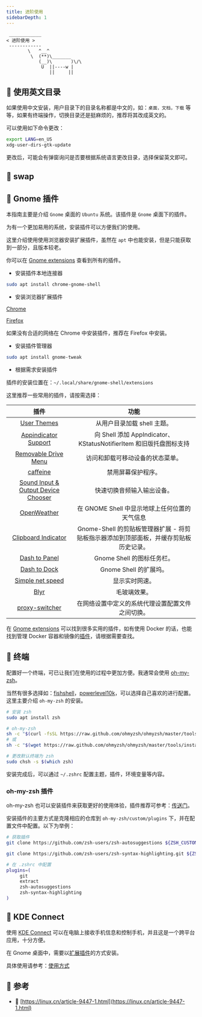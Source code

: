 ```yaml
---
title: 进阶使用
sidebarDepth: 1
---
```



```:no-line-numbers
 ____________
< 进阶使用 >
 ------------
        \   ^__^
         \  (**)\_______
            (__)\       )\/\
             U  ||----w |
                ||     ||
```


## 🥛 使用英文目录

如果使用中文安装，用户目录下的目录名称都是中文的，如：`桌面，文档，下载` 等等，如果有终端操作，切换目录还是挺麻烦的，推荐将其改成英文的。

可以使用如下命令更改：

```sh
export LANG=en_US
xdg-user-dirs-gtk-update
```

更改后，可能会有弹窗询问是否要根据系统语言更改目录，选择保留英文即可。



## 🍵 swap



## 🍷 Gnome 插件

本指南主要是介绍 `Gnome` 桌面的 `Ubuntu` 系统。该插件是 `Gnome` 桌面下的插件。

为有一个更加易用的系统，安装插件可以方便我们的使用。

这里介绍使用使用浏览器安装扩展插件，虽然在 `apt` 中也能安装，但是只能获取到一部分，且版本较老。

你可以在 [Gnome extensions](https://extensions.gnome.org/) 查看到所有的插件。

- 安装插件本地连接器

```sh
sudo apt install chrome-gnome-shell
```

- 安装浏览器扩展插件

[Chrome](https://chrome.google.com/webstore/detail/gnome-shell-integration/gphhapmejobijbbhgpjhcjognlahblep)

[Firefox](https://addons.mozilla.org/en-US/firefox/addon/gnome-shell-integration/)

如果没有合适的网络在 Chrome 中安装插件，推荐在 Firefox 中安装。

- 安装插件管理器

```sh
sudo apt install gnome-tweak
```

- 根据需求安装插件

插件的安装位置在：`~/.local/share/gnome-shell/extensions`

这里推荐一些常用的插件，请按需选择：

|插件|功能|
|:-:|:-:|
|[User Themes](https://extensions.gnome.org/extension/19/user-themes/)|从用户目录加载 shell 主题。|
|[Appindicator Support](https://extensions.gnome.org/extension/615/appindicator-support/)|向 Shell 添加 AppIndicator、KStatusNotifierItem 和旧版托盘图标支持|
|[Removable Drive Menu](https://extensions.gnome.org/extension/7/removable-drive-menu/)|访问和卸载可移动设备的状态菜单。|
|[caffeine](https://extensions.gnome.org/extension/517/caffeine/)|禁用屏幕保护程序。|
|[Sound Input & Output Device Chooser](https://extensions.gnome.org/extension/906/sound-output-device-chooser/)|快速切换音频输入输出设备。|
|[OpenWeather](https://extensions.gnome.org/extension/750/openweather/)|在 GNOME Shell 中显示地球上任何位置的天气信息|
|[Clipboard Indicator](https://extensions.gnome.org/extension/779/clipboard-indicator/)|Gnome-Shell 的剪贴板管理器扩展 - 将剪贴板指示器添加到顶部面板，并缓存剪贴板历史记录。|
|[Dash to Panel](https://extensions.gnome.org/extension/1160/dash-to-panel/)|Gnome Shell 的图标任务栏。|
|[Dash to Dock](https://extensions.gnome.org/extension/307/dash-to-dock/)|Gnome Shell 的扩展坞。|
|[Simple net speed](https://extensions.gnome.org/extension/1085/simple-net-speed/)|显示实时网速。|
|[Blyr](https://extensions.gnome.org/extension/1251/blyr/)|毛玻璃效果。|
|[proxy-switcher](https://extensions.gnome.org/extension/771/proxy-switcher/)|在网络设置中定义的系统代理设置配置文件之间切换。|

在 [Gnome extensions](https://extensions.gnome.org/) 可以找到很多实用的插件，如有使用 Docker 的话，也能找到管理 Docker 容器和镜像的[插件](https://extensions.gnome.org/extension/5103/docker/)，请根据需要查找。


## 🍾 终端

配置好一个终端，可已让我们在使用的过程中更加方便。我通常会使用 [oh-my-zsh](https://ohmyz.sh/)。

当然有很多选择如：[fishshell](https://fishshell.com/)，[powerlevel10k](https://github.com/romkatv/powerlevel10k)，可以选择自己喜欢的进行配置。这里主要介绍 `oh-my-zsh` 的安装。

```sh
# 安装 zsh
sudo apt install zsh

# oh-my-zsh
sh -c "$(curl -fsSL https://raw.github.com/ohmyzsh/ohmyzsh/master/tools/install.sh)"
# 或
sh -c "$(wget https://raw.github.com/ohmyzsh/ohmyzsh/master/tools/install.sh -O -)"

# 更改默认终端为 zsh
sudo chsh -s $(which zsh)
```

安装完成后，可以通过 `~/.zshrc` 配置主题，插件，环境变量等内容。

### oh-my-zsh 插件

oh-my-zsh 也可以安装插件来获取更好的使用体验，插件推荐可参考：[传送门](https://www.zhihu.com/question/49284484)。

安装插件的主要方式是克隆相应的仓库到 `oh-my-zsh/custom/plugins` 下，并在配置文件中配置。以下为举例：

```sh
# 获取插件
git clone https://github.com/zsh-users/zsh-autosuggestions ${ZSH_CUSTOM:-~/.oh-my-zsh/custom}/plugins/zsh-autosuggestions

git clone https://github.com/zsh-users/zsh-syntax-highlighting.git ${ZSH_CUSTOM:-~/.oh-my-zsh/custom}/plugins/zsh-syntax-highlighting

# 在 .zshrc 中配置
plugins=(
     git
     extract
     zsh-autosuggestions
     zsh-syntax-highlighting
)
```


## 🥃 KDE Connect

使用 [KDE Connect](https://kdeconnect.kde.org/) 可以在电脑上接收手机信息和控制手机，并且这是一个跨平台应用，十分方便。

在 Gnome 桌面中，需要以[扩展插件](https://extensions.gnome.org/extension/1319/gsconnect/)的方式安装。

具体使用请参考：[使用方式](https://arch.icekylin.online/apps/collaboration.html#%F0%9F%94%97-kde-connect)

## 🥤 参考

- 🔗 [https://linux.cn/article-9447-1.html](https://linux.cn/article-9447-1.html)
